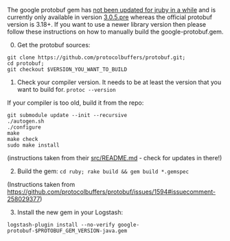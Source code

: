 The google protobuf gem has [not been updated for jruby in a while](https://github.com/protocolbuffers/protobuf/issues/1594) and is currently only available in version [3.0.5.pre](https://rubygems.org/gems/google-protobuf/versions/3.5.0.pre-java) whereas the official protobuf version is 3.18+.
If you want to use a newer library version then please follow these instructions on how to manually build the google-protobuf.gem.

0.  Get the protobuf sources:
```
git clone https://github.com/protocolbuffers/protobuf.git;
cd protobuf;
git checkout $VERSION_YOU_WANT_TO_BUILD
```

1. Check your compiler version. It needs to be at least the version that you want to build for.
`protoc --version`

If your compiler is too old, build it from the repo:

```
git submodule update --init --recursive
./autogen.sh
./configure
make
make check
sudo make install
```

(instructions taken from their [src/README.md](https://github.com/protocolbuffers/protobuf/blob/master/src/README.md) - check for updates in there!)

2. Build the gem:
`cd ruby; rake build && gem build *.gemspec`

(Instructions taken from https://github.com/protocolbuffers/protobuf/issues/1594#issuecomment-258029377)

3. Install the new gem in your Logstash:
```
logstash-plugin install --no-verify google-protobuf-$PROTOBUF_GEM_VERSION-java.gem
```